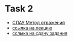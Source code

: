 # Task 2

* [СЛАУ Метод отражений](https://moodle.cs.msu.ru/mod/lesson/view.php?id=4333&pageid=493&startlastseen=yes)
* [ссылка на лекцию](https://moodle.cs.msu.ru/mod/url/view.php?id=10179)
* [сслыка на сдачу задания](https://moodle.cs.msu.ru/mod/assign/view.php?id=4337)